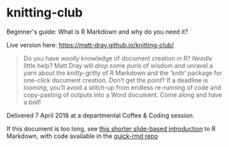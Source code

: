 # knitting-club

Beginner's guide: What is R Markdown and why do you need it?

Live version here: https://matt-dray.github.io/knitting-club/

>Do you have *woolly* knowledge of document creation in R? *Needle* little help? Matt Dray will *drop* some *purls* of wisdom and unravel a *yarn* about the *knitty*-gritty of R Markdown and the ‘knitr’ package for one-click document creation. Don’t get the *point*? If a deadline is *looming*, you’ll avoid a *stitch*-up from endless re-running of code and copy-pasting of outputs into a Word document. Come along and have a *ball*!

Delivered 7 April 2018 at a departmental Coffee & Coding session.

If this document is too long, see [this shorter slide-based introduction](https://matt-dray.github.io/quick-rmd/) to R Markdown, with code available in the [quick-rmd repo](https://github.com/matt-dray/quick-rmd)
